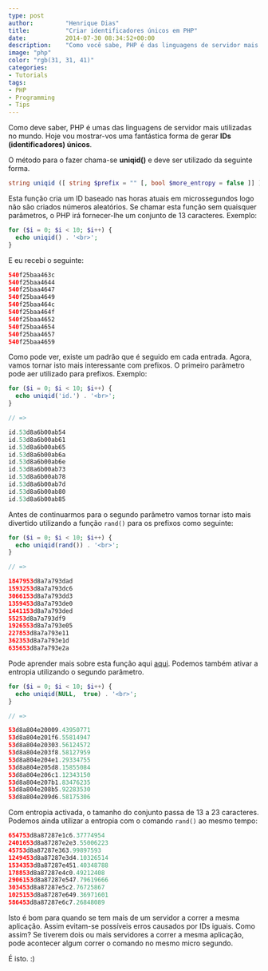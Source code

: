 ```yaml
---
type: post
author:         "Henrique Dias"
title:          "Criar identificadores únicos em PHP"
date:           2014-07-30 08:34:52+00:00
description:    "Como você sabe, PHP é das linguagens de servidor mais utilizadas no mundo. Hône trago-vos uma das funções mais interessantes desta linguagem."
image: "php"
color: "rgb(31, 31, 41)"
categories:
- Tutorials
tags:
- PHP
- Programming
- Tips
---
```


Como deve saber, PHP é umas das linguagens de servidor mais utilizadas no mundo. Hoje vou mostrar-vos uma fantástica forma de gerar **IDs (identificadores) únicos**.

O método para o fazer chama-se **uniqid()** e deve ser utilizado da seguinte forma.

```php
string uniqid ([ string $prefix = "" [, bool $more_entropy = false ]] )
```

Esta função cria um ID baseado nas horas atuais em microssegundos logo não são criados números aleatórios. Se chamar esta função sem quaisquer parâmetros, o PHP irá fornecer-lhe um conjunto de 13 caracteres. Exemplo:

```php
for ($i = 0; $i < 10; $i++) {
  echo uniqid() . '<br>';
}
```

E eu recebi o seguinte:

```php
540f25baa463c
540f25baa4644
540f25baa4647
540f25baa4649
540f25baa464c
540f25baa464f
540f25baa4652
540f25baa4654
540f25baa4657
540f25baa4659
```

Como pode ver, existe um padrão que é seguido em cada entrada. Agora, vamos tornar isto mais interessante com prefixos. O primeiro parâmetro pode aer utilizado para prefixos. Exemplo:

```php
for ($i = 0; $i < 10; $i++) {
  echo uniqid('id.') . '<br>';
}

// =>

id.53d8a6b00ab54
id.53d8a6b00ab61
id.53d8a6b00ab65
id.53d8a6b00ab6a
id.53d8a6b00ab6e
id.53d8a6b00ab73
id.53d8a6b00ab78
id.53d8a6b00ab7d
id.53d8a6b00ab80
id.53d8a6b00ab85
```

Antes de continuarmos para o segundo parâmetro vamos tornar isto mais divertido utilizando a função ```rand()``` para os prefixos como seguinte:

```php
for ($i = 0; $i < 10; $i++) {
  echo uniqid(rand()) . '<br>';
}

// =>

1847953d8a7a793dad
1593253d8a7a793dc6
3066153d8a7a793dd3
1359453d8a7a793de0
1441153d8a7a793ded
55253d8a7a793df9
1926553d8a7a793e05
227853d8a7a793e11
362353d8a7a793e1d
635653d8a7a793e2a
```

Pode aprender mais sobre esta função aqui [aqui](http://pt2.php.net/manual/en/function.rand.php). Podemos também ativar a entropia utilizando o segundo parâmetro.

```php
for ($i = 0; $i < 10; $i++) {
  echo uniqid(NULL,  true) . '<br>';
}

// =>

53d8a804e20009.43950771
53d8a804e201f6.55814947
53d8a804e20303.56124572
53d8a804e203f8.58127959
53d8a804e204e1.29334755
53d8a804e205d8.15855084
53d8a804e206c1.12343150
53d8a804e207b1.83476235
53d8a804e208b5.92283530
53d8a804e209d6.58175306
```

Com entropia activada, o tamanho do conjunto passa de 13 a 23 caracteres. Podemos ainda utilizar a entropia com o comando ```rand()``` ao mesmo tempo:

```php
654753d8a87287e1c6.37774954
2401653d8a87287e2e3.55006223
45753d8a87287e363.99897593
1249453d8a87287e3d4.10326514
1534353d8a87287e451.40348788
178853d8a87287e4c0.49212408
2906153d8a87287e547.79619666
303453d8a87287e5c2.76725867
1025153d8a87287e649.36971601
586453d8a87287e6c7.26848089
```

Isto é bom para quando se tem mais de um servidor a correr a mesma aplicação. Assim evitam-se possíveis erros causados por IDs iguais. Como assim? Se tiverem dois ou mais servidores a correr a mesma aplicação, pode acontecer algum correr o comando no mesmo micro segundo.

É isto. :)
